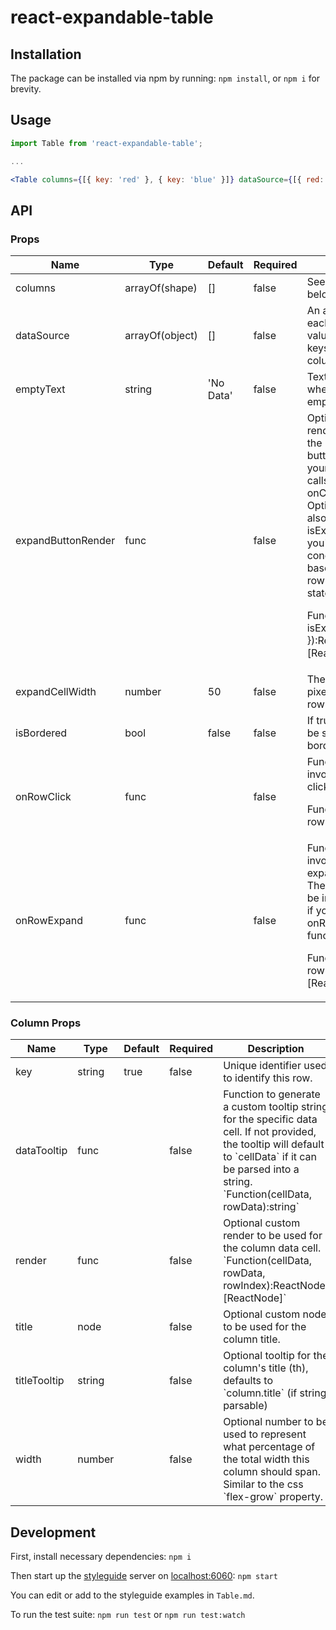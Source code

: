 # react-expandable-table

## Installation

The package can be installed via npm by running: `npm install`, or `npm i` for brevity.

## Usage

```jsx
import Table from 'react-expandable-table';

...

<Table columns={[{ key: 'red' }, { key: 'blue' }]} dataSource={[{ red: true, blue: false }, { red: false, blue: true }]} />
```

## API

### Props

<table class="table table-bordered table-striped">
  <thead>
    <tr>
      <th style="width: 125px;">Name</th>
      <th style="width: 75px;">Type</th>
      <th>Default</th>
      <th style="width: 75px;">Required</th>
      <th>Description</th>
    </tr>
  </thead>
  <tbody>
    <tr><td>columns</td><td>arrayOf(shape)</td><td>[]</td><td>false</td><td>See column props below</td></tr><tr><td>dataSource</td><td>arrayOf(object)</td><td>[]</td><td>false</td><td>An array of objects, each containing key-value pairs, where the keys correspond to column keys</td></tr><tr><td>emptyText</td><td>string</td><td>'No Data'</td><td>false</td><td>Text to be displayed when dataSource is empty or undefined</td></tr><tr><td>expandButtonRender</td><td>func</td><td></td><td>false</td><td>Optional custom render to be used for the row expand button.
Make sure your custom node calls the provided onClick function.
Optionally, you can also use the provided isExpanded boolean if you'd like to conditionally render based on the current row's isExpanded state

Function({ onClick, isExpanded }):ReactNode|[ReactNode]</td></tr><tr><td>expandCellWidth</td><td>number</td><td>50</td><td>false</td><td>The [fixed] width (in pixels) of the expand row button cell.</td></tr><tr><td>isBordered</td><td>bool</td><td>false</td><td>false</td><td>If true, the table will be styled with borders.</td></tr><tr><td>onRowClick</td><td>func</td><td></td><td>false</td><td>Function to be invoked when a row is clicked.

Function(rowData, rowIndex):void</td></tr><tr><td>onRowExpand</td><td>func</td><td></td><td>false</td><td>Function to be invoked when a row expand icon is clicked
The expand icon will be included by default if you provide an onRowExpand function.

Function(rowData, rowIndex):ReactNode|[ReactNode]</td></tr>

  </tbody>
</table>

### Column Props

<table class="table table-bordered table-striped">
  <thead>
    <tr>
      <th style="width: 125px;">Name</th>
      <th style="width: 75px;">Type</th>
      <th>Default</th>
      <th style="width: 75px;">Required</th>
      <th>Description</th>
    </tr>
  </thead>
  <tbody>
    <tr><td>key</td><td>string</td><td>true</td><td>false</td><td>Unique identifier used to identify this row.</td></tr>
    <tr><td>dataTooltip</td><td>func</td><td></td><td>false</td><td>Function to generate a custom tooltip string for the specific data cell. If not provided, the tooltip will default to `cellData` if it can be parsed into a string. `Function(cellData, rowData):string`</td></tr>
    <tr><td>render</td><td>func</td><td></td><td>false</td><td>Optional custom render to be used for the column data cell. `Function(cellData, rowData, rowIndex):ReactNode|[ReactNode]`</td></tr>
    <tr><td>title</td><td>node</td><td></td><td>false</td><td>Optional custom node to be used for the column title.</td></tr>
    <tr><td>titleTooltip</td><td>string</td><td></td><td>false</td><td>Optional tooltip for the column's title (th), defaults to `column.title` (if string parsable)</td></tr>
    <tr><td>width</td><td>number</td><td></td><td>false</td><td>Optional number to be used to represent what percentage of the total width this column should span. Similar to the css `flex-grow` property.</td></tr>
  </tbody>
</table>

## Development

First, install necessary dependencies:
`npm i`

Then start up the [styleguide](https://github.com/styleguidist/react-styleguidist) server on [localhost:6060](http://localhost:6060):
`npm start`

You can edit or add to the styleguide examples in `Table.md`.

To run the test suite:
`npm run test`
or
`npm run test:watch`

